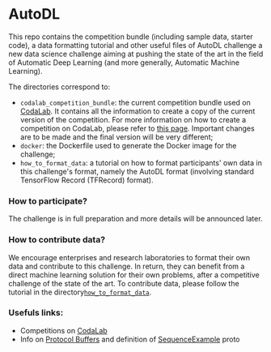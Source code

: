 # AutoDL
This repo contains the competition bundle (including sample data, starter code), a data formatting tutorial and other useful files of AutoDL challenge a new data science challenge aiming at pushing the state of the art in the field of Automatic Deep Learning (and more generally, Automatic Machine Learning). 

The directories correspond to:
- `codalab_competition_bundle`: the current competition bundle used on [CodaLab](http://35.193.242.121/competitions/8). It contains all the information to create a copy of the current version of the competition. For more information on how to create a competition on CodaLab, please refer to [this page](https://github.com/codalab/codalab-competitions/wiki#2-organizers). Important changes are to be made and the final version will be very different;
- `docker`: the Dockerfile used to generate the Docker image for the challenge;
- `how_to_format_data`: a tutorial on how to format participants' own data in this challenge's format, namely the AutoDL format (involving standard TensorFlow Record (TFRecord) format).

### How to participate?
The challenge is in full preparation and more details will be announced later.

### How to contribute data?
We encourage enterprises and research laboratories to format their own data and contribute to this challenge. In return, they can benefit from a direct machine learning solution for their own problems, after a competitive challenge of the state of the art. To contribute data, please follow the tutorial in the directory[`how_to_format_data`](https://github.com/zhengying-liu/autodl/tree/master/how_to_format_data).

### Usefuls links:
- Competitions on [CodaLab](https://competitions.codalab.org/competitions/)
- Info on [Protocol Buffers](https://developers.google.com/protocol-buffers/) and definition of [SequenceExample](https://github.com/tensorflow/tensorflow/blob/r1.7/tensorflow/core/example/example.proto) proto
